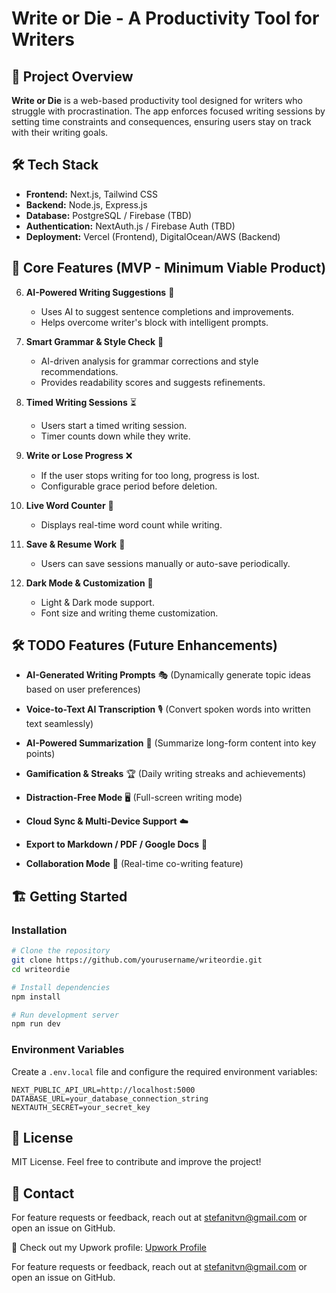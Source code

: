 # Write or Die - A Productivity Tool for Writers

## 🚀 Project Overview

**Write or Die** is a web-based productivity tool designed for writers who struggle with procrastination. The app enforces focused writing sessions by setting time constraints and consequences, ensuring users stay on track with their writing goals.

## 🛠️ Tech Stack

- **Frontend:** Next.js, Tailwind CSS
- **Backend:** Node.js, Express.js
- **Database:** PostgreSQL / Firebase (TBD)
- **Authentication:** NextAuth.js / Firebase Auth (TBD)
- **Deployment:** Vercel (Frontend), DigitalOcean/AWS (Backend)

## 🎯 Core Features (MVP - Minimum Viable Product)

6. **AI-Powered Writing Suggestions** 🤖
   - Uses AI to suggest sentence completions and improvements.
   - Helps overcome writer's block with intelligent prompts.

7. **Smart Grammar & Style Check** 📝
   - AI-driven analysis for grammar corrections and style recommendations.
   - Provides readability scores and suggests refinements.


1. **Timed Writing Sessions** ⏳
   - Users start a timed writing session.
   - Timer counts down while they write.
2. **Write or Lose Progress** ❌
   - If the user stops writing for too long, progress is lost.
   - Configurable grace period before deletion.
3. **Live Word Counter** 🔢
   - Displays real-time word count while writing.
4. **Save & Resume Work** 💾
   - Users can save sessions manually or auto-save periodically.
5. **Dark Mode & Customization** 🌙
   - Light & Dark mode support.
   - Font size and writing theme customization.

## 🛠️ TODO Features (Future Enhancements)
- **AI-Generated Writing Prompts** 🎭 (Dynamically generate topic ideas based on user preferences)
- **Voice-to-Text AI Transcription** 🎙️ (Convert spoken words into written text seamlessly)
- **AI-Powered Summarization** 📖 (Summarize long-form content into key points)

- **Gamification & Streaks** 🏆 (Daily writing streaks and achievements)
- **Distraction-Free Mode** 🖥️ (Full-screen writing mode)
- **Cloud Sync & Multi-Device Support** ☁️
- **Export to Markdown / PDF / Google Docs** 📄
- **Collaboration Mode** 👥 (Real-time co-writing feature)

## 🏗️ Getting Started

### Installation

```bash
# Clone the repository
git clone https://github.com/yourusername/writeordie.git
cd writeordie

# Install dependencies
npm install

# Run development server
npm run dev
```

### Environment Variables

Create a `.env.local` file and configure the required environment variables:

```env
NEXT_PUBLIC_API_URL=http://localhost:5000
DATABASE_URL=your_database_connection_string
NEXTAUTH_SECRET=your_secret_key
```

## 📜 License

MIT License. Feel free to contribute and improve the project!

## 📩 Contact

For feature requests or feedback, reach out at stefanitvn@gmail.com or open an issue on GitHub.

📌 Check out my Upwork profile: [Upwork Profile](https://www.upwork.com/freelancers/~019be0146d4b7f98d7)

For feature requests or feedback, reach out at stefanitvn@gmail.com or open an issue on GitHub.

